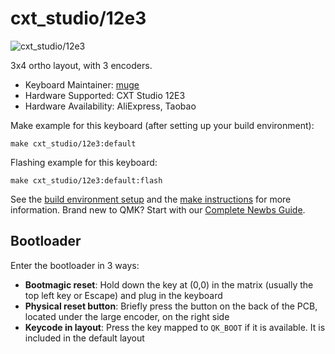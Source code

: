 # cxt_studio/12e3

![cxt_studio/12e3](https://i.postimg.cc/NFK8rY8N/M5rtTSP.png)

3x4 ortho layout, with 3 encoders.

* Keyboard Maintainer: [muge](https://github.com/muge)
* Hardware Supported: CXT Studio 12E3
* Hardware Availability: AliExpress, Taobao

Make example for this keyboard (after setting up your build environment):

    make cxt_studio/12e3:default

Flashing example for this keyboard:

    make cxt_studio/12e3:default:flash

See the [build environment setup](https://docs.qmk.fm/#/getting_started_build_tools) and the [make instructions](https://docs.qmk.fm/#/getting_started_make_guide) for more information. Brand new to QMK? Start with our [Complete Newbs Guide](https://docs.qmk.fm/#/newbs).

## Bootloader

Enter the bootloader in 3 ways:

* **Bootmagic reset**: Hold down the key at (0,0) in the matrix (usually the top left key or Escape) and plug in the keyboard
* **Physical reset button**: Briefly press the button on the back of the PCB, located under the large encoder, on the right side
* **Keycode in layout**: Press the key mapped to `QK_BOOT` if it is available. It is included in the default layout
